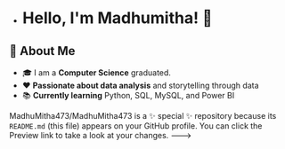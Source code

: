 - # Hello, I'm Madhumitha! 👋
 ## 🌟 About Me
- 🎓 I am a **Computer Science** graduated.
- ❤️ **Passionate about data analysis** and storytelling through data  
- 📚 **Currently learning** Python, SQL, MySQL, and Power BI
  





MadhuMitha473/MadhuMitha473 is a ✨ special ✨ repository because its `README.md` (this file) appears on your GitHub profile.
You can click the Preview link to take a look at your changes.
--->
